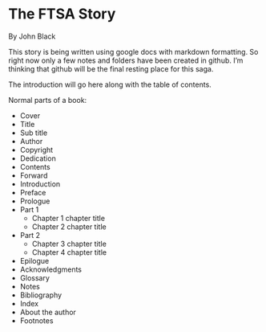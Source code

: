 # The FTSA Story
By John Black  

This story is being written using google docs with markdown formatting.   So right now only a few notes and folders have been created in github.  I’m thinking that github will be the final resting place for this saga.

The introduction will go here along with the table of contents.

Normal parts of a book:  
- Cover
- Title
- Sub title
- Author
- Copyright
- Dedication
- Contents
- Forward
- Introduction
- Preface
- Prologue
- Part 1
  - Chapter 1 chapter title
  - Chapter 2 chapter title
- Part 2
  - Chapter 3 chapter title
  - Chapter 4 chapter title
- Epilogue
- Acknowledgments
- Glossary
- Notes
- Bibliography
- Index
- About the author
- Footnotes
